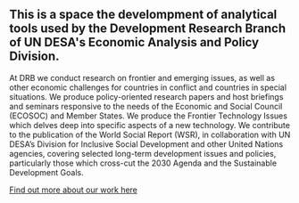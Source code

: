 ## This is a space the develompment of analytical tools used by the Development Research Branch of UN DESA's Economic Analysis and Policy Division. 

At DRB we conduct research on frontier and emerging issues, as well as other economic challenges for countries in conflict and countries in special situations.  We produce policy-oriented research papers and host briefings and seminars responsive to the needs of the Economic and Social Council (ECOSOC) and Member States. We produce the Frontier Technology Issues which delves deep into specific aspects of a new technology. We contribute to the publication of the World Social Report (WSR), in collaboration with UN DESA’s Division for Inclusive Social Development and other United Nations agencies, covering selected long-term development issues and policies, particularly those which cross-cut the 2030 Agenda and the Sustainable Development Goals.

[Find out more about our work here](www.un.org/development/desa/dpad/our-work/development-strategies-and-policies.html)

